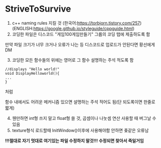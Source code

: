# StriveToSurvive
1. c++ naming rules 지킬 것 (한국어:<https://torbjorn.tistory.com/257>) (ENGLISH:<https://google.github.io/styleguide/cppguide.html>)
2. 코딩한 파일은 디스코드 "게임100게임만들기" 그룹의 코딩 탭에 제출하도록 함

만약 파일 크기가 너무 크거나 오류가 나는 등 디스코드로 업로드가 안된다면 황선에게 DM

3. 코딩한 모든 함수들의 위에는 영어로 그 함수 설명하는 주석 적도록 함
```
//displays "Hello world!"
void DisplayHelloworld(){
...
}
```
처럼

함수 내에서도 어려운 메커니즘 있으면 설명하는 주석 적어도 됨(단 되도록이면 한줄로 짧게)

4. 웬만하면 int형 쓰지 말고 float형 쓸 것, 곱셈이나 나눗셈 연산 사용할 때 버그날 수 있음
5. texture형식 로드할때 InitWindow()이후에 사용해야함 안하면 좆같은 오류남

**!!!절대로 자기 멋대로 여기있는 파일 수정하지 말것!!! 수정되면 찾아서 죽일거임**
